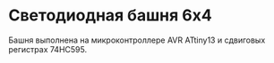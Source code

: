 # Светодиодная башня 6х4 

Башня выполнена на микроконтроллере AVR ATtiny13 и сдвиговых регистрах 74HC595.